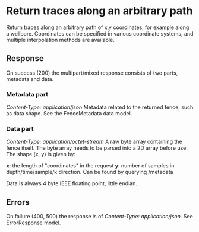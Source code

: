 # Return traces along an arbitrary path

Return traces along an arbitrary path of x,y coordinates, for example along a
wellbore. Coordinates can be specified in various coordinate systems, and
multiple interpolation methods are available. 

## Response
On success (200) the multipart/mixed response consists of two parts, metadata
and data.

### Metadata part
*Content-Type: application/json*
Metadata related to the returned fence, such as data shape. See the
FenceMetadata data model.

### Data part
*Content-Type: application/octet-stream*
A raw byte array containing the fence itself. The byte array needs to be parsed
into a 2D array before use. The shape (x, y) is given by:

**x**: the length of "coordinates" in the request
**y**: number of samples in depth/time/sample/k direction. Can be found by
       querying /metadata

Data is always 4 byte IEEE floating point, little endian.

## Errors
On failure (400, 500) the response is of *Content-Type: application/json*. See
ErrorResponse model.

